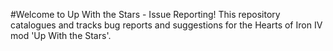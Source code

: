 #Welcome to Up With the Stars - Issue Reporting!
This repository catalogues and tracks bug reports and suggestions for the Hearts of Iron IV mod 'Up With the Stars'.
